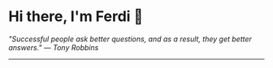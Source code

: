 <h1>Hi there, I'm Ferdi 👋</h1>

<p><em>
  "Successful people ask better questions, and as a result, they get better answers." — Tony Robbins
</em></p>

---

